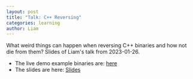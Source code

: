 ```yaml
---
layout: post
title: "Talk: C++ Reversing"
categories: learning
author: Liam
---
```


What weird things can happen when reversing C++ binaries and how not die from them? Slides of Liam's talk from 2023-01-26.

* The live demo example binaries are: [here](/talks/2023-01-26-cpprev/example.zip)
* The slides are here:  [Slides](/talks/?2023-01-26-cpprev)
